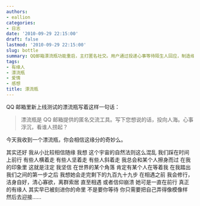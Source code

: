 ```yaml
---
authors:
- eallion
categories:
- 日志
date: '2010-09-29 22:15:00'
draft: false
lastmod: '2010-09-29 22:15:00'
slug: bottle
summary: QQ邮箱漂流瓶功能重启，主打匿名社交。用户通过投递心事等待陌生人回应，制造缘分感。有人收到漂流瓶后感慨命运安排，认为宇宙混乱中自有注定相遇。他相信世上存在命中注定的伴侣，相遇前需自我修炼完善，而非被动等待。真正的缘分早已刻在命运里，只需做好准备去迎接。
tags:
- 有缘人
- 漂流瓶
- 爱情
- 感想
title: 漂流瓶
---
```


QQ 邮箱里新上线测试的漂流瓶写着这样一句话：
<blockquote > 漂流瓶是 QQ 邮箱提供的匿名交流工具。写下您想说的话，投向人海。心事浮沉，看谁人捞起？

</blockquote>
今天我收到一个漂流瓶，你会相信这缘分的奇妙么。

其实还好
我从小比较相信随缘
我想
这个宇宙的自然法则这么混乱
我们踩在时间上前行
有些人横着走
有些人坚着走
有些人斜着走
我总会和某个人擦身而过
在我的印象里
这就是注定
我坚信
在世界的某个角落
肯定有某个人在等着我
在我踏出我们之间的第一步之后
我想她会走完剩下的九百九十九步
在相遇之前
我会修行，洁身自好，清心寡欲，离群索居
直至相遇
或者信仰崩溃
她可是一直在前行
真正的有缘人
其实早已被刻进你的命里
不是要你等待
你只需要把自己弄得像模像样
然后去迎接……